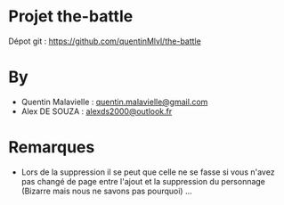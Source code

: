 # Projet the-battle
Dépot git : https://github.com/quentinMlvl/the-battle

# By
- Quentin Malavielle : quentin.malavielle@gmail.com
- Alex DE SOUZA : alexds2000@outlook.fr

# Remarques
- Lors de la suppression il se peut que celle ne se fasse si vous n'avez pas changé de page entre l'ajout et la suppression du personnage (Bizarre mais nous ne savons pas pourquoi) ...